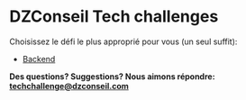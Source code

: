# DZConseil Tech challenges

Choisissez le défi le plus approprié pour vous (un seul suffit):

- [Backend](backend.md)

**Des questions? Suggestions? Nous aimons répondre: <techchallenge@dzconseil.com>**

